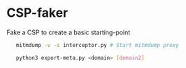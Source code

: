 # CSP-faker

Fake a CSP to create a basic starting-point

```bash
   mitmdump -v -s interceptor.py # Start mitmdump proxy
```

```bash
   python3 export-meta.py <domain> [domain2]
```
